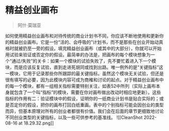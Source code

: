 # 精益创业画布
>阿什·莫瑞亚

如何使用精益创业画布和对待传统的商业计划书不同，你应该不断地使用和更新你的精益创业画布。它是一份“活的、会呼吸的”计划书，而不是那些在创业开始动真格时就被扔至一旁的假设。填完精益创业画布（或其中的大部分），你就可以开始用试验来验证或否定你的假设。最简单的办法是，把画布的每个模块想象为一个“通过/失败”的关卡：如果一个模块的试验失败了，先不要忙着进入下一个模块，而是应该反复试验，直到走进死胡同或找到出路。唯一例外的是“关键指标”这一模块，它用于记录那些你所跟踪的最关键指标。虽然这个模块无关试验，但还是很有填写的必要，因为此模块内容可成为商榷和讨论的起点。对于精益创业画布中的每一个模块，都有一组相关指标需要特别关注，如表52中所列（实际上画布本身就包含了一个叫“指标”的模块，需要在你对画布做出改动时相应地更新）。这些指标的作用有二：验证模块中的假设，证明你的一纸商业计划书是贴合实际的；或是否定你的假设，把你的画布打回白纸重画。表中的个别指标可能会因创业的类型而异，但基本原理对所有的创业者都很有价值。我们会在后面的章节更细致地讨论不同创业类型的关键指标，以及一些可供参考的基准线。
![[CleanShot 2022-08-16 at 18.29.32.png]]
